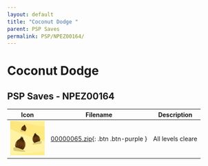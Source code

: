 ```yaml
---
layout: default
title: "Coconut Dodge "
parent: PSP Saves
permalink: PSP/NPEZ00164/
---
```

# Coconut Dodge 

## PSP Saves - NPEZ00164

| Icon | Filename | Description |
|------|----------|-------------|
| ![Coconut Dodge ](ICON0.PNG) | [00000065.zip](00000065.zip){: .btn .btn-purple } | All levels cleare |
